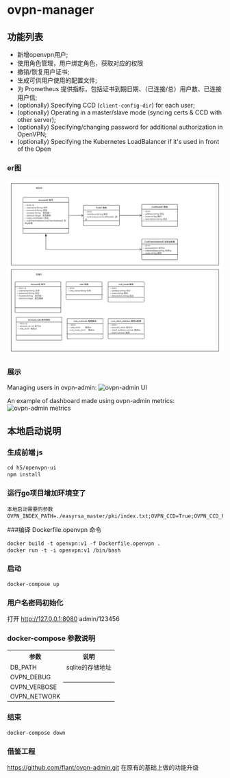 # ovpn-manager

## 功能列表

* 新增openvpn用户;
* 使用角色管理，用户绑定角色，获取对应的权限
* 撤销/恢复用户证书;
* 生成可供用户使用的配置文件;
* 为 Prometheus 提供指标，包括证书到期日期、（已连接/总）用户数、已连接用户信;
* (optionally) Specifying CCD (`client-config-dir`) for each user;
* (optionally) Operating in a master/slave mode (syncing certs & CCD with other server);
* (optionally) Specifying/changing password for additional authorization in OpenVPN;
* (optionally) Specifying the Kubernetes LoadBalancer if it's used in front of the Open

### er图

![ovpn-admin UI](img/openvpn.png)

### 展示

Managing users in ovpn-admin:
![ovpn-admin UI](img/ovpn-admin-users.png)

An example of dashboard made using ovpn-admin metrics:
![ovpn-admin metrics](img/ovpn-admin-metrics.png)

## 本地启动说明
### 生成前端 js
```shell
cd h5/openvpn-ui
npm install
```
### 运行go项目增加环境变了
```shell
本地启动需要的参数
OVPN_INDEX_PATH=./easyrsa_master/pki/index.txt;OVPN_CCD=True;OVPN_CCD_PATH=./ccd_master;OVPN_AUTH=true;EASYRSA_PATH=./easyrsa_master;DB_PATH=./easyrsa_master/openvpn.db
```

###编译 Dockerfile.openvpn 命令
```shell
docker build -t openvpn:v1 -f Dockerfile.openvpn .
docker run -t -i openvpn:v1 /bin/bash
```

### 启动
```shell
docker-compose up
```

### 用户名密码初始化
打开 http://127.0.0.1:8080
admin/123456

### docker-compose 参数说明
<table>
	<tr>
		<th>参数</th>
		<th>说明</th>
	</tr>
	<tr>
		<td>DB_PATH</td>
		<td>sqlite的存储地址</td>
	</tr>
	<tr>
		<td>OVPN_DEBUG</td>
		<td></td>
	</tr>
	<tr>
		<td>OVPN_VERBOSE</td>
		<th></th>
	</tr>
	<tr>
		<td>OVPN_NETWORK</td>
		<td></td>
	</tr>
</table>


### 结束
```shell
docker-compose down
```

### 借鉴工程
https://github.com/flant/ovpn-admin.git 
在原有的基础上做的功能升级
